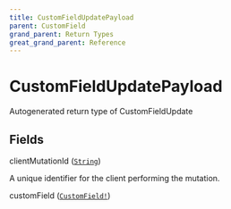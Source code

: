 ```yaml
---
title: CustomFieldUpdatePayload
parent: CustomField
grand_parent: Return Types
great_grand_parent: Reference
---
```


# CustomFieldUpdatePayload

Autogenerated return type of CustomFieldUpdate

## Fields

<div class="field-entry ">
  <span id="client_mutation_id" class="field-name anchored">clientMutationId (<code><a href="/docs/reference/scalar/string">String</a></code>)</span>

  <div class="description-wrapper">
   <p>A unique identifier for the client performing the mutation.</p>

  </div>
</div>

<div class="field-entry ">
  <span id="custom_field" class="field-name anchored">customField (<code><a href="/docs/reference/object/custom_field">CustomField!</a></code>)</span>

  <div class="description-wrapper">

  </div>
</div>

